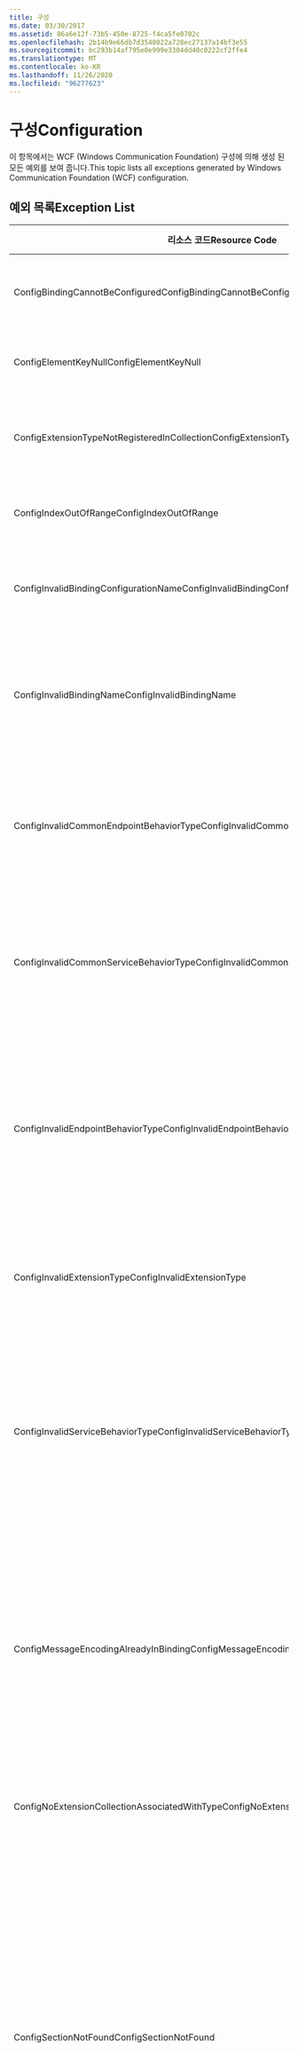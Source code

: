 ```yaml
---
title: 구성
ms.date: 03/30/2017
ms.assetid: 86a6e12f-73b5-450e-8725-f4ca5fe0702c
ms.openlocfilehash: 2b14b9e66db7d3548022a728ec27137a14bf3e55
ms.sourcegitcommit: bc293b14af795e0e999e3304dd40c0222cf2ffe4
ms.translationtype: MT
ms.contentlocale: ko-KR
ms.lasthandoff: 11/26/2020
ms.locfileid: "96277623"
---
```

# <a name="configuration"></a><span data-ttu-id="d1b7a-102">구성</span><span class="sxs-lookup"><span data-stu-id="d1b7a-102">Configuration</span></span>

<span data-ttu-id="d1b7a-103">이 항목에서는 WCF (Windows Communication Foundation) 구성에 의해 생성 된 모든 예외를 보여 줍니다.</span><span class="sxs-lookup"><span data-stu-id="d1b7a-103">This topic lists all exceptions generated by Windows Communication Foundation (WCF) configuration.</span></span>  
  
## <a name="exception-list"></a><span data-ttu-id="d1b7a-104">예외 목록</span><span class="sxs-lookup"><span data-stu-id="d1b7a-104">Exception List</span></span>  
  
|<span data-ttu-id="d1b7a-105">리소스 코드</span><span class="sxs-lookup"><span data-stu-id="d1b7a-105">Resource Code</span></span>|<span data-ttu-id="d1b7a-106">리소스 문자열</span><span class="sxs-lookup"><span data-stu-id="d1b7a-106">Resource String</span></span>|  
|-------------------|---------------------|  
|<span data-ttu-id="d1b7a-107">ConfigBindingCannotBeConfigured</span><span class="sxs-lookup"><span data-stu-id="d1b7a-107">ConfigBindingCannotBeConfigured</span></span>|<span data-ttu-id="d1b7a-108">서비스 엔드포인트에 대한 바인딩은 구성할 수 없습니다.</span><span class="sxs-lookup"><span data-stu-id="d1b7a-108">The binding on the service endpoint cannot be configured.</span></span>|  
|<span data-ttu-id="d1b7a-109">ConfigElementKeyNull</span><span class="sxs-lookup"><span data-stu-id="d1b7a-109">ConfigElementKeyNull</span></span>|<span data-ttu-id="d1b7a-110">특정 구성 요소 키는 null일 수 없습니다.</span><span class="sxs-lookup"><span data-stu-id="d1b7a-110">The specific configuration element key cannot be null.</span></span>|  
|<span data-ttu-id="d1b7a-111">ConfigExtensionTypeNotRegisteredInCollection</span><span class="sxs-lookup"><span data-stu-id="d1b7a-111">ConfigExtensionTypeNotRegisteredInCollection</span></span>|<span data-ttu-id="d1b7a-112">특정 확장명 형식이 특정 확장명 컬렉션에 등록되지 않았습니다.</span><span class="sxs-lookup"><span data-stu-id="d1b7a-112">The specific extension type is not registered in the specific extension collection.</span></span>|  
|<span data-ttu-id="d1b7a-113">ConfigIndexOutOfRange</span><span class="sxs-lookup"><span data-stu-id="d1b7a-113">ConfigIndexOutOfRange</span></span>|<span data-ttu-id="d1b7a-114">특정 특성 값이 범위를 벗어났습니다.</span><span class="sxs-lookup"><span data-stu-id="d1b7a-114">The value for the specific attribute is out of range.</span></span>|  
|<span data-ttu-id="d1b7a-115">ConfigInvalidBindingConfigurationName</span><span class="sxs-lookup"><span data-stu-id="d1b7a-115">ConfigInvalidBindingConfigurationName</span></span>|<span data-ttu-id="d1b7a-116">특정 구성에 특정 이름을 가진 바인딩이 없습니다.</span><span class="sxs-lookup"><span data-stu-id="d1b7a-116">The specific configuration does not have a binding with the specific name.</span></span>|  
|<span data-ttu-id="d1b7a-117">ConfigInvalidBindingName</span><span class="sxs-lookup"><span data-stu-id="d1b7a-117">ConfigInvalidBindingName</span></span>|<span data-ttu-id="d1b7a-118">특정 구성에 특정 이름을 가진 바인딩이 없습니다.</span><span class="sxs-lookup"><span data-stu-id="d1b7a-118">The specific configuration does not have a binding with the specific name.</span></span> <span data-ttu-id="d1b7a-119">이 값은 바인딩에 사용할 수 없습니다.</span><span class="sxs-lookup"><span data-stu-id="d1b7a-119">This is an invalid value for the binding.</span></span>|  
|<span data-ttu-id="d1b7a-120">ConfigInvalidCommonEndpointBehaviorType</span><span class="sxs-lookup"><span data-stu-id="d1b7a-120">ConfigInvalidCommonEndpointBehaviorType</span></span>|<span data-ttu-id="d1b7a-121">특정 동작 확장은 특정 형식을 구현하지 않기 때문에 일반 엔드포인트 동작에 추가할 수 없습니다.</span><span class="sxs-lookup"><span data-stu-id="d1b7a-121">Cannot add the specific behavior extension to the common endpoint behavior because it does not implement the specific type.</span></span>|  
|<span data-ttu-id="d1b7a-122">ConfigInvalidCommonServiceBehaviorType</span><span class="sxs-lookup"><span data-stu-id="d1b7a-122">ConfigInvalidCommonServiceBehaviorType</span></span>|<span data-ttu-id="d1b7a-123">특정 동작 확장은 특정 형식을 구현하지 않기 때문에 일반 서비스 동작에 추가할 수 없습니다.</span><span class="sxs-lookup"><span data-stu-id="d1b7a-123">Cannot add the specific behavior extension to the common service behavior because it does not implement the specific type.</span></span>|  
|<span data-ttu-id="d1b7a-124">ConfigInvalidEndpointBehaviorType</span><span class="sxs-lookup"><span data-stu-id="d1b7a-124">ConfigInvalidEndpointBehaviorType</span></span>|<span data-ttu-id="d1b7a-125">기본 동작 형식이 IServiceBehavior 인터페이스를 구현하지 않기 때문에 특정 동작 확장을 특정 엔드포인트 동작에 추가할 수 없습니다.</span><span class="sxs-lookup"><span data-stu-id="d1b7a-125">Cannot add the specific behavior extension to the specific endpoint behavior because the underlying behavior type does not implement the IServiceBehavior interface.</span></span>|  
|<span data-ttu-id="d1b7a-126">ConfigInvalidExtensionType</span><span class="sxs-lookup"><span data-stu-id="d1b7a-126">ConfigInvalidExtensionType</span></span>|<span data-ttu-id="d1b7a-127">특정 형식은 컬렉션에서 사용하려면 특정 확장명에서 파생되어야 합니다.</span><span class="sxs-lookup"><span data-stu-id="d1b7a-127">The specific type must derive from the specific extension to be used in the collection.</span></span>|  
|<span data-ttu-id="d1b7a-128">ConfigInvalidServiceBehaviorType</span><span class="sxs-lookup"><span data-stu-id="d1b7a-128">ConfigInvalidServiceBehaviorType</span></span>|<span data-ttu-id="d1b7a-129">기본 동작 형식이 IServiceBehavior 인터페이스를 구현하지 않기 때문에 동작 확장을 특정 이름을 가진 서비스 동작에 추가할 수 없습니다.</span><span class="sxs-lookup"><span data-stu-id="d1b7a-129">Cannot add the behavior extension 'to the service behavior with the specific name because the underlying behavior type does not implement the IServiceBehavior interface.</span></span>|  
|<span data-ttu-id="d1b7a-130">ConfigMessageEncodingAlreadyInBinding</span><span class="sxs-lookup"><span data-stu-id="d1b7a-130">ConfigMessageEncodingAlreadyInBinding</span></span>|<span data-ttu-id="d1b7a-131">특정 메시지 인코딩 요소를 추가할 수 없습니다.</span><span class="sxs-lookup"><span data-stu-id="d1b7a-131">Cannot add the specific message encoding element.</span></span> <span data-ttu-id="d1b7a-132">다른 메시지 인코딩 요소가 특정 바인딩에 이미 있습니다.</span><span class="sxs-lookup"><span data-stu-id="d1b7a-132">Another message encoding element already exists in the specific binding.</span></span> <span data-ttu-id="d1b7a-133">각 바인딩에 대해 메시지 인코딩 요소가 하나만 존재할 수 있습니다.</span><span class="sxs-lookup"><span data-stu-id="d1b7a-133">There can only be one message encoding element for each binding.</span></span>|  
|<span data-ttu-id="d1b7a-134">ConfigNoExtensionCollectionAssociatedWithType</span><span class="sxs-lookup"><span data-stu-id="d1b7a-134">ConfigNoExtensionCollectionAssociatedWithType</span></span>|<span data-ttu-id="d1b7a-135">특정 형식의 확장과 연결된 확장명 컬렉션을 찾을 수 없습니다.</span><span class="sxs-lookup"><span data-stu-id="d1b7a-135">Cannot find the extension collection associated with extension of the specific type.</span></span>|  
|<span data-ttu-id="d1b7a-136">ConfigSectionNotFound</span><span class="sxs-lookup"><span data-stu-id="d1b7a-136">ConfigSectionNotFound</span></span>|<span data-ttu-id="d1b7a-137">특정 구성 섹션을 만들 수 없습니다.</span><span class="sxs-lookup"><span data-stu-id="d1b7a-137">The specific configuration section cannot be created.</span></span> <span data-ttu-id="d1b7a-138">Machine.config 파일에 정보가 없습니다.</span><span class="sxs-lookup"><span data-stu-id="d1b7a-138">The Machine.config file is missing information.</span></span> <span data-ttu-id="d1b7a-139">이 구성 섹션이 올바르게 등록되었는지, 그리고 섹션 이름의 철자가 정확한지 확인하십시오.</span><span class="sxs-lookup"><span data-stu-id="d1b7a-139">Verify that this configuration section is properly registered and that you have correctly spelled the section name.</span></span> <span data-ttu-id="d1b7a-140">Windows Communication Foundation 섹션의 경우 ServiceModelReg.exe -i를 실행하여 이 오류를 수정하십시오.</span><span class="sxs-lookup"><span data-stu-id="d1b7a-140">For Windows Communication Foundation sections, run ServiceModelReg.exe -i to fix this error.</span></span>|  
|<span data-ttu-id="d1b7a-141">ConfigTransportAlreadyInBinding</span><span class="sxs-lookup"><span data-stu-id="d1b7a-141">ConfigTransportAlreadyInBinding</span></span>|<span data-ttu-id="d1b7a-142">특정 전송 요소를 추가할 수 없습니다.</span><span class="sxs-lookup"><span data-stu-id="d1b7a-142">Cannot add the specific transport element.</span></span> <span data-ttu-id="d1b7a-143">다른 전송 요소가 이미 특정 바인딩에 있습니다.</span><span class="sxs-lookup"><span data-stu-id="d1b7a-143">Another transport element already exists in the specific binding.</span></span> <span data-ttu-id="d1b7a-144">각 바인딩에 대해 메시지 인코딩 요소가 하나만 존재할 수 있습니다.</span><span class="sxs-lookup"><span data-stu-id="d1b7a-144">There can only be one message encoding element for each binding.</span></span>|
